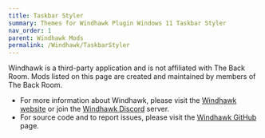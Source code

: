 ```yaml
---
title: Taskbar Styler
summary: Themes for Windhawk Plugin Windows 11 Taskbar Styler
nav_order: 1
parent: Windhawk Mods
permalink: /Windhawk/TaskbarStyler
---
```


Windhawk is a third-party application and is not affiliated with The Back Room. Mods listed on this page are created and maintained by members of The Back Room.
- For more information about Windhawk, please visit the [Windhawk website](https://windhawk.net) or join the [Windhawk Discord](https://discord.com/servers/windhawk-923944342991818753) server.
- For source code and to report issues, please visit the [Windhawk GitHub](https://github.com/ramensoftware/windhawk) page.
